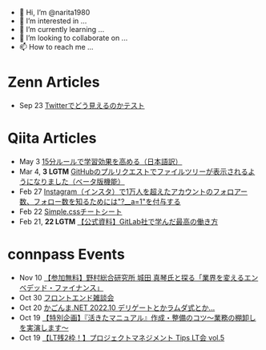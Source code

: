 - 👋 Hi, I’m @narita1980
- 👀 I’m interested in ...
- 🌱 I’m currently learning ...
- 💞️ I’m looking to collaborate on ...
- 📫 How to reach me ...

# Zenn Articles

<!-- profile updater begin: zenn -->
- Sep 23 [Twitterでどう見えるのかテスト](https://zenn.dev/narita1980/articles/cbb21f8d7f785752d6ac)
<!-- profile updater end: zenn -->

# Qiita Articles

<!-- profile updater begin: qiita -->
- May 3 [15分ルールで学習効果を高める（日本語訳）](https://qiita.com/narita1980/items/d0ad5246344fc6e4380f)
- Mar 4, **3 LGTM** [GitHubのプルリクエストでファイルツリーが表示されるようになりました（ベータ版機能）](https://qiita.com/narita1980/items/bee2c5232342a51e0415)
- Feb 27 [Instagram（インスタ）で1万人を超えたアカウントのフォロアー数、フォロー数を知るためには"?__a=1"を付与する](https://qiita.com/narita1980/items/630b7014fa893461b991)
- Feb 22 [Simple.cssチートシート](https://qiita.com/narita1980/items/fd2ccf0e91944aab9fd5)
- Feb 21, **22 LGTM** [【公式資料】GitLab社で学んだ最高の働き方](https://qiita.com/narita1980/items/d7d142c2bb6312cb9ad6)
<!-- profile updater end: qiita -->

# connpass Events

<!-- profile updater begin: connpass -->
- Nov 10 [【参加無料】野村総合研究所 城田 真琴氏と探る「業界を変えるエンベデッド・ファイナンス」](https://gmo.connpass.com/event/263157/)
- Oct 30 [フロントエンド雑談会](https://frontend-fanclub.connpass.com/event/263210/)
- Oct 20 [かごんま.NET 2022.10 デリゲートとかラムダ式とか...](https://kagoshima-dotnet.connpass.com/event/263230/)
- Oct 19 [【特別企画】『活きたマニュアル』作成・整備のコツ～業務の棚卸しを実演します～](https://rpacommunity.connpass.com/event/263117/)
- Oct 19 [【LT残2枠！】プロジェクトマネジメント Tips LT会 vol.5](https://rakus.connpass.com/event/258398/)
<!-- profile updater end: connpass -->

<!---
narita1980/narita1980 is a ✨ special ✨ repository because its `README.md` (this file) appears on your GitHub profile.
You can click the Preview link to take a look at your changes.
--->
